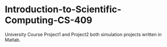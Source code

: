 # Introduction-to-Scientific-Computing-CS-409
University Course
Project1 and Project2 both simulation projects written in Matlab.
